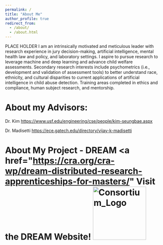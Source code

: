 ```yaml
---
permalink: /
title: "About Me"
author_profile: true
redirect_from: 
  - /about/
  - /about.html
---
```


PLACE HOLDER 
I am an intrinsically motivated and meticulous leader with research experience in jury decision-making, artificial intelligence, mental health law and policy, and laboratory settings. I aspire to pursue research to leverage machine and deep learning and advance child welfare assessments. Secondary research interests include psychometrics (i.e., development and validation of assessment tools) to better understand race, ethnicity, and cultural disparities to current applications of artificial intelligence in child abuse detection. Training areas completed in ethics and compliance, human subject research, and mentorship.

About my Advisors: 
======
Dr. Kim 
https://www.usf.edu/engineering/cse/people/kim-seungbae.aspx

Dr. Madisetti 
https://ece.gatech.edu/directory/vijay-k-madisetti

About My Project - DREAM <a href="https://cra.org/cra-wp/dream-distributed-research-apprenticeships-for-masters/" Visit the DREAM Website!</a>
<img width="174" alt="Consortium_Logo" src="https://github.com/NajareJohnson/NajareJohnson.github.io/assets/105761739/dabb250e-fde3-4e20-9390-6e005f02ebdc">
======

